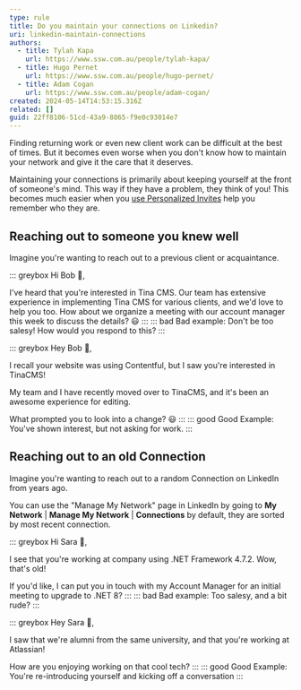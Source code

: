```yaml
---
type: rule
title: Do you maintain your connections on Linkedin?
uri: linkedin-maintain-connections
authors:
  - title: Tylah Kapa
    url: https://www.ssw.com.au/people/tylah-kapa/
  - title: Hugo Pernet
    url: https://www.ssw.com.au/people/hugo-pernet/
  - title: Adam Cogan
    url: https://www.ssw.com.au/people/adam-cogan/
created: 2024-05-14T14:53:15.316Z
related: []
guid: 22ff8106-51cd-43a9-8865-f9e0c93014e7
---
```

Finding returning work or even new client work can be difficult at the best of times. But it becomes even worse when you don't know how to maintain your network and give it the care that it deserves.

<!--endintro-->

Maintaining your connections is primarily about keeping yourself at the front of someone's mind. This way if they have a problem, they think of you!
This becomes much easier when you [use Personalized Invites](/linkedin-connect-with-people) help you remember who they are.

## Reaching out to someone you knew well

Imagine you're wanting to reach out to a previous client or acquaintance.

::: greybox
Hi Bob 👋,

I've heard that you're interested in Tina CMS. Our team has extensive experience in implementing Tina CMS for various clients, and we'd love to help you too. How about we organize a meeting with our account manager this week to discuss the details? 😃
:::
::: bad
Bad example: Don't be too salesy! How would you respond to this?
:::

::: greybox
Hey Bob 👋,

I recall your website was using Contentful, but I saw you're interested in TinaCMS! 

My team and I have recently moved over to TinaCMS, and it's been an awesome experience for editing. 

What prompted you to look into a change? 😃
:::
::: good
Good Example: You've shown interest, but not asking for work.
:::

## Reaching out to an old Connection

Imagine you're wanting to reach out to a random Connection on LinkedIn from years ago.

You can use the "Manage My Network" page in LinkedIn by going to **My Network** | **Manage My Network** | **Connections** by default, they are sorted by most recent connection.

::: greybox
Hi Sara 👋,

I see that you're working at company using .NET Framework 4.7.2. Wow, that's old! 

If you'd like, I can put you in touch with my Account Manager for an initial meeting to upgrade to .NET 8?
:::
::: bad
Bad example: Too salesy, and a bit rude?
:::

::: greybox
Hey Sara 👋,

I saw that we're alumni from the same university, and that you're working at Atlassian!

How are you enjoying working on that cool tech?
:::
::: good
Good Example: You're re-introducing yourself and kicking off a conversation
:::
